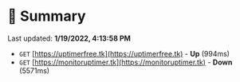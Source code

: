 # 📖 Summary
Last updated: **1/19/2022, 4:13:58 PM**

- `GET` [https://uptimerfree.tk](https://uptimerfree.tk) - **Up** (994ms)
- `GET` [https://monitoruptimer.tk](https://monitoruptimer.tk) - **Down** (5571ms)
